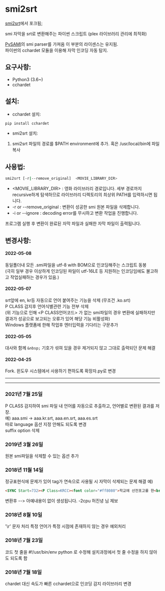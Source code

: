 # smi2srt 
[smi2srt](https://github.com/ncianeo/smi2srt)에서 포크됨;  

smi 자막을 srt로 변환해주는 파이썬 스크립트 (plex 라이브러리 관리에 최적화) 

[PySAMI](https://github.com/g6123/PySAMI)의 smi parser를 가져옴 이 부분의 라이센스는 유지됨.  
파이썬의 cchardet 모듈을 이용해 자막 인코딩 자동 탐지.  


## 요구사항:
- Python3 (3.6~)
- cchardet

## 설치:
- cchardet 설치:
~~~bash
pip install cchardet
~~~
- smi2srt 설치:
1. smi2srt 파일의 경로를 $PATH environment에 추가. 혹은 /usr/local/bin에 파일 복사

## 사용법:
~~~bash
smi2srt [-r|--remove_original]  <MOVIE_LIBRARY_DIR>
~~~

- <MOVIE_LIBRARY_DIR> : 영화 라이브러리 경로입니다. 세부 경로까지 recursive하게 탐색하므로 라이브러리 디렉토리의 최상위 PATH를 입력하시면 됩니다.
- -r or --remove_original : 변환이 성공한 smi 원본 파일을 삭제합니다.
- -i or --ignore : decoding error를 무시하고 변환 작업을 진행합니다.

프로그램 실행 후 변환이 완료된 자막 파일과 실패한 자막 파일이 출력됩니다.

## 변경사항:

#### 2022-05-08
동일폴더내 모든 .smi파일을 utf-8 with BOM으로 인코딩해주는 스크립트 동봉  
(극히 일부 경우 이상하게 인코딩된 파일이 utf-16LE 등 지원하는 인코딩임에도 불고하고 작업실패하는 경우가 있음.)  

#### 2022-05-07
srt앞에 en, kr등 자동으로 언어 붙여주는 기능을 삭제 (무조건 .ko.srt)  
P CLASS 감지후 언어식별관련 기능 전부 삭제  
(위 기능으로 인해 <P CLASS언어코드> 가 없는 smi파일의 경우 변환에 실패하지만 결과가 성공으로 보고되는 오류가 있어 해당 기능 비활성화)    
Windows 플랫폼에 한해 작업후 엔터입력을 기다리는 구문추가  

#### 2022-05-05
대사와 함께 `&nbsp;` 기호가 섞여 있을 경우 제거되지 않고 그대로 출력되던 문제 해결  

#### 2022-04-25
Fork.
윈도우 시스템에서 사용하기 편하도록 확장자.py로 변경  

-----------------------------------------
-----------------------------------------

### 2021년 7월 25일
P CLASS 감지하여 smi 파일 내 언어를 자동으로 추출하고, 언어별로 변환된 결과를 저장.  
예) aaa.smi -> aaa.kr.srt, aaa.en.srt, aaa.es.srt  
따로 language 옵션 지정 안해도 되도록 변경  
suffix option 삭제  

### 2019년 3월 26일
원본 smi파일을 삭제할 수 있는 옵션 추가

### 2018년 11월 14일
정규표현식에 문제가 있어 tag가 연속으로 사용될 시 자막이 삭제되는 문제 해결
예)
~~~html
<SYNC Start=732><P Class=KRCC><font color="#ff8080">학교에 선전포고를 한<br>세계 제일의 겁쟁이 신데렐라는</font> 
~~~
변환후 
--> 아예내용이 없이 생성됩니다.
 -2cpu 허진녕 님 제보

### 2018년 8월 10일
'\r' 문자 처리
특정 언어가 특정 시점에 존재하지 않는 경우 예외처리

### 2018년 7월 23일
코드 첫 줄을 #!/usr/bin/env python 로 수정해 설치과정에서 첫 줄 수정을 하지 않아도 되도록 함

### 2018년 7월 18일
chardet 대신 속도가 빠른 cchardet으로 인코딩 감지 라이브러리 변경

